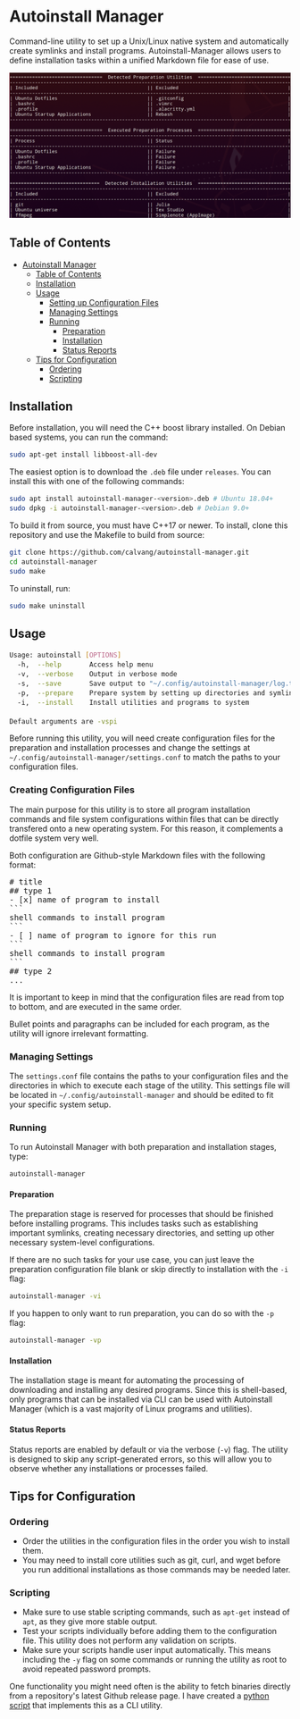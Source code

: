 # Autoinstall Manager

Command-line utility to set up a Unix/Linux native system and automatically create symlinks and install programs. Autoinstall-Manager allows users to define installation tasks within a unified Markdown file for ease of use.

![table](assets/table2.png)

## Table of Contents
- [Autoinstall Manager](#autoinstall-manager)
  - [Table of Contents](#table-of-contents)
  - [Installation](#installation)
  - [Usage](#usage)
    - [Setting up Configuration Files](#setting-up-configuration-files)
    - [Managing Settings](#managing-settings)
    - [Running](#running)
      - [Preparation](#preparation)
      - [Installation](#installation-1)
      - [Status Reports](#status-reports)
  - [Tips for Configuration](#tips-for-configuration)
    - [Ordering](#ordering)
    - [Scripting](#scripting)


## Installation

Before installation, you will need the C++ boost library installed. On Debian based systems, you can run the command:

```bash
sudo apt-get install libboost-all-dev
```

The easiest option is to download the `.deb` file under `releases`. You can install this with one of the following commands:

```bash
sudo apt install autoinstall-manager-<version>.deb # Ubuntu 18.04+
sudo dpkg -i autoinstall-manager-<version>.deb # Debian 9.0+
```

To build it from source, you must have C++17 or newer.
To install, clone this repository and use the Makefile to build from source:

```bash
git clone https://github.com/calvang/autoinstall-manager.git
cd autoinstall-manager
sudo make
```

To uninstall, run:

```bash
sudo make uninstall
```

## Usage

```bash
Usage: autoinstall [OPTIONS]
  -h,  --help       Access help menu
  -v,  --verbose    Output in verbose mode
  -s,  --save       Save output to "~/.config/autoinstall-manager/log.txt"
  -p,  --prepare    Prepare system by setting up directories and symlinks
  -i,  --install    Install utilities and programs to system
  
Default arguments are -vspi
```

Before running this utility, you will need create configuration files for the preparation and installation processes and change the settings at `~/.config/autoinstall-manager/settings.conf` to match the paths to your configuration files. 

### Creating Configuration Files

The main purpose for this utility is to store all program installation commands and file system configurations within files that can be directly transfered onto a new operating system. For this reason, it complements a dotfile system very well.

Both configuration are Github-style Markdown files with the following format:

<pre>
# title
## type 1
- [x] name of program to install
```
shell commands to install program
```
- [ ] name of program to ignore for this run
```
shell commands to install program
```
## type 2
...
</pre>

It is important to keep in mind that the configuration files are read from top to bottom, and are executed in the same order.

Bullet points and paragraphs can be included for each program, as the utility will ignore irrelevant formatting.

### Managing Settings

The `settings.conf` file contains the paths to your configuration files and the directories in which to execute each stage of the utility. This settings file will be located in `~/.config/autoinstall-manager` and should be edited to fit your specific system setup.

### Running

To run Autoinstall Manager with both preparation and installation stages, type:

```bash
autoinstall-manager
```

#### Preparation

The preparation stage is reserved for processes that should be finished before installing programs. This includes tasks such as establishing important symlinks, creating necessary directories, and setting up other necessary system-level configurations.

If there are no such tasks for your use case, you can just leave the preparation configuration file blank or skip directly to installation with the `-i` flag:

```bash
autoinstall-manager -vi
```

If you happen to only want to run preparation, you can do so with the `-p` flag:

```bash
autoinstall-manager -vp
```

#### Installation

The installation stage is meant for automating the processing of downloading and installing any desired programs. Since this is shell-based, only programs that can be installed via CLI can be used with Autoinstall Manager (which is a vast majority of Linux programs and utilities).

#### Status Reports

Status reports are enabled by default or via the verbose (`-v`) flag. The utility is designed to skip any script-generated errors, so this will allow you to observe whether any installations or processes failed.

## Tips for Configuration

### Ordering

- Order the utilities in the configuration files in the order you wish to install them.
- You may need to install core utilities such as git, curl, and wget before you run additional installations as those commands may be needed later.

### Scripting

- Make sure to use stable scripting commands, such as `apt-get` instead of `apt`, as they give more stable output.
- Test your scripts individually before adding them to the configuration file. This utility does not perform any validation on scripts.
- Make sure your scripts handle user input automatically. This means including the `-y` flag on some commands or running the utility as root to avoid repeated password prompts.

One functionality you might need often is the ability to fetch binaries directly from a repository's latest Github release page. I have created a [python script](https://gist.github.com/calvang/c36ae007d899b62ac03766199a19ed5c) that implements this as a CLI utility. 